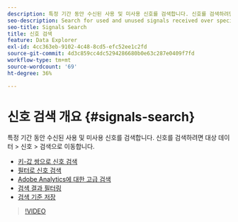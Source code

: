 ```yaml
---
description: 특정 기간 동안 수신된 사용 및 미사용 신호를 검색합니다. 신호를 검색하려면 대상 데이터 > 신호 > 검색으로 이동합니다.
seo-description: Search for used and unused signals received over specific periods of time. To search for signals, go to Audience Data > Signals > Search.
seo-title: Signals Search
title: 신호 검색
feature: Data Explorer
exl-id: 4cc363eb-9102-4c48-8cd5-efc52ee1c2fd
source-git-commit: 4d3c859cc4dc5294286680b0e63c287e0409f7fd
workflow-type: tm+mt
source-wordcount: '69'
ht-degree: 36%

---
```


# 신호 검색 개요 {#signals-search}

특정 기간 동안 수신된 사용 및 미사용 신호를 검색합니다. 신호를 검색하려면 대상 데이터 > 신호 > 검색으로 이동합니다.

* [키-값 쌍으로 신호 검색](/help/using/features/data-explorer/data-explorer-signals-search/data-explorer-search-pairs.md)
* [필터로 신호 검색](/help/using/features/data-explorer/data-explorer-signals-search/data-explorer-search-filters.md)
* [Adobe Analytics에 대한 고급 검색](/help/using/features/data-explorer/data-explorer-signals-search/data-explorer-search-analytics.md)
* [검색 결과 필터링](/help/using/features/data-explorer/data-explorer-signals-search/data-explorer-filter-results.md)
* [검색 기준 저장](/help/using/features/data-explorer/data-explorer-signals-search/data-explorer-save-search.md)

>[!VIDEO](https://video.tv.adobe.com/v/25148/)
